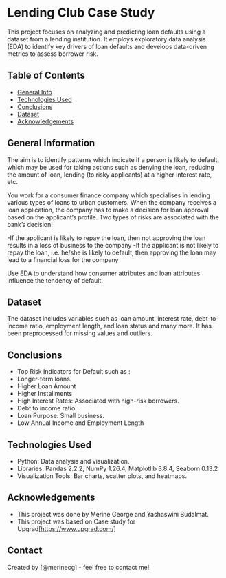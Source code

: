 # Lending Club Case Study

This project focuses on analyzing and predicting loan defaults using a dataset from a lending institution. It employs exploratory data analysis (EDA) to identify key drivers of loan defaults and develops data-driven metrics to assess borrower risk.

## Table of Contents
* [General Info](#general-information)
* [Technologies Used](#technologies-used)
* [Conclusions](#conclusions)
* [Dataset](#dataset)
* [Acknowledgements](#acknowledgements)


## General Information
The aim is to identify patterns which indicate if a person is likely to default, which may be used for taking actions such as denying the loan, reducing the amount of loan, lending (to risky applicants) at a higher interest rate, etc.

You work for a consumer finance company which specialises in lending various types of loans to urban customers. When the company receives a loan application, the company has to make a decision for loan approval based on the applicant’s profile. Two types of risks are associated with the bank’s decision:

-If the applicant is likely to repay the loan, then not approving the loan results in a loss of business to the company
-If the applicant is not likely to repay the loan, i.e. he/she is likely to default, then approving the loan may lead to a financial loss for the company

Use EDA to understand how consumer attributes and loan attributes influence the tendency of default.

## Dataset
The dataset includes variables such as loan amount, interest rate, debt-to-income ratio, employment length, and loan status and many more. It has been preprocessed for missing values and outliers.

## Conclusions
- Top Risk Indicators for Default such as :
- Longer-term loans.
- Higher Loan Amount
- Higher Installments
- High Interest Rates: Associated with high-risk borrowers.
- Debt to income ratio
- Loan Purpose: Small business.
- Low Annual Income and Employment Length


## Technologies Used
- Python: Data analysis and visualization. 
- Libraries: Pandas 2.2.2, NumPy 1.26.4, Matplotlib 3.8.4, Seaborn  0.13.2
- Visualization Tools: Bar charts, scatter plots, and heatmaps.


## Acknowledgements
- This project was done by Merine George and Yashaswini Budalmat.
- This project was based on Case study for Upgrad[https://www.upgrad.com/]


## Contact
Created by [@merinecg] - feel free to contact me!


<!-- Optional -->
<!-- ## License -->
<!-- This project is open source and available under the [... License](). -->

<!-- You don't have to include all sections - just the one's relevant to your project -->
